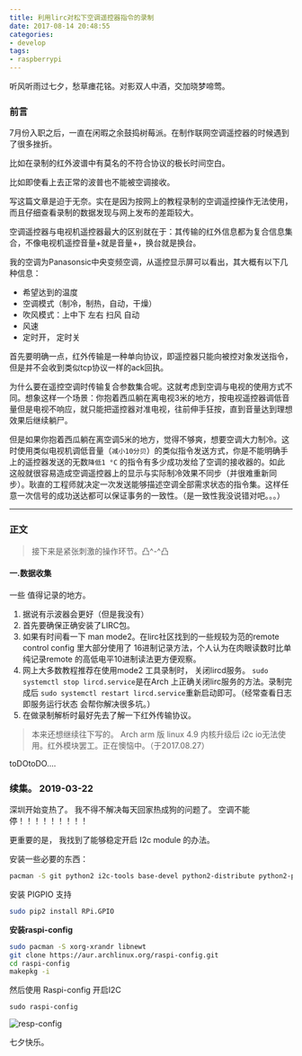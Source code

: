 ```yaml
---
title: 利用lirc对松下空调遥控器指令的录制
date: 2017-08-14 20:48:55
categories:
- develop
tags:
- raspberrypi
---
```


听风听雨过七夕，愁草瘗花铭。对影双人中酒，交加晓梦啼莺。
### 前言

7月份入职之后，一直在闲暇之余鼓捣树莓派。在制作联网空调遥控器的时候遇到了很多挫折。

<!--more-->
比如在录制的红外波谱中有莫名的不符合协议的极长时间空白。

比如即使看上去正常的波普也不能被空调接收。

写这篇文章是迫于无奈。实在是因为按网上的教程录制的空调遥控操作无法使用，而且仔细查看录制的数据发现与网上发布的差距较大。

空调遥控器与电视机遥控器最大的区别就在于：其传输的红外信息都为复合信息集合，不像电视机遥控音量+就是音量+，换台就是换台。

我的空调为Panasonsic中央变频空调，从遥控显示屏可以看出，其大概有以下几种信息：

- 希望达到的温度
- 空调模式（制冷，制热，自动，干燥）
- 吹风模式：上中下 左右 扫风 自动
- 风速
- 定时开， 定时关

首先要明确一点，红外传输是一种单向协议，即遥控器只能向被控对象发送指令，但是并不会收到类似tcp协议一样的ack回执。

为什么要在遥控空调时传输复合参数集合呢。这就考虑到空调与电视的使用方式不同。想象这样一个场景：你抱着西瓜躺在离电视3米的地方，按电视遥控器调低音量但是电视不响应，就只能把遥控器对准电视，往前伸手狂按，直到音量达到理想效果后继续躺尸。

​    但是如果你抱着西瓜躺在离空调5米的地方，觉得不够爽，想要空调大力制冷。这时使用类似电视机调低音量（`减小10分贝`）的类似指令发送方式，你是不能明确手上的遥控器发送的无数`降低1 °C` 的指令有多少成功发给了空调的接收器的。如此这般就很容易造成空调遥控器上的显示与实际制冷效果不同步（并很难重新同步）。耿直的工程师就决定一次发送能够描述空调全部需求状态的指令集。这样任意一次信号的成功送达都可以保证事务的一致性。（是一致性我没说错对吧。。。）

-----

### 正文

> 接下来是紧张刺激的操作环节。凸^-^凸

#### 一.数据收集

一些 值得记录的地方。

1. 据说有示波器会更好（但是我没有）
2. 首先要确保正确安装了LIRC包。
3. 如果有时间看一下 man mode2。在lirc社区找到的一些规较为范的remote control config 里大部分使用了 16进制记录方法，个人认为在肉眼读数时比单纯记录remote 的高低电平10进制读法更方便观察。
4. 网上大多数教程推荐在使用mode2 工具录制时， 关闭lircd服务。 `sudo systemctl stop lircd.service`是在Arch 上正确关闭lirc服务的方法。录制完成后 `sudo systemctl restart lircd.service`重新启动即可。（经常查看日志即服务运行状态 会帮你解决很多坑。）
5. 在做录制解析时最好先去了解一下红外传输协议。




> 本来还想继续往下写的。 Arch arm 版 linux 4.9 内核升级后 i2c io无法使用。红外模块罢工。正在懊恼中。（于2017.08.27）

toDOtoDO....

### 续集。 2019-03-22

深圳开始变热了。 我不得不解决每天回家热成狗的问题了。 空调不能停！！！！！！！！！


更重要的是， 我找到了能够稳定开启 I2c module 的办法。

安装一些必要的东西：

```bash
pacman -S git python2 i2c-tools base-devel python2-distribute python2-pip
```

安装 PIGPIO 支持

```bash
sudo pip2 install RPi.GPIO
```

****安装raspi-config****
```bash
sudo pacman -S xorg-xrandr libnewt
git clone https://aur.archlinux.org/raspi-config.git
cd raspi-config
makepkg -i
```

然后使用 Raspi-config 开启I2C
```
sudo raspi-config
```
![resp-config](/img/arch-resp-config.png)



七夕快乐。
